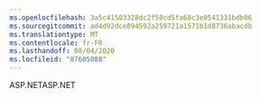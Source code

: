 ```yaml
---
ms.openlocfilehash: 3a5c41503328dc2f58cd5fa68c3e0541331bdb06
ms.sourcegitcommit: ad4d92dce894592a259721a1571b1d8736abacdb
ms.translationtype: MT
ms.contentlocale: fr-FR
ms.lasthandoff: 08/04/2020
ms.locfileid: "87605088"
---
```

 <span data-ttu-id="4c483-101">ASP.NET</span><span class="sxs-lookup"><span data-stu-id="4c483-101">ASP.NET</span></span> 